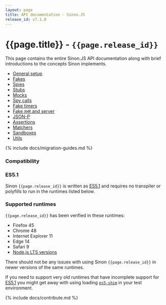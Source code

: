 ```yaml
---
layout: page
title: API documentation - Sinon.JS
release_id: v7.1.0
---
```


# {{page.title}} - `{{page.release_id}}`

This page contains the entire Sinon.JS API documentation along with brief introductions to the concepts Sinon implements.

- [General setup](./general-setup)
- [Fakes](./fakes)
- [Spies](./spies)
- [Stubs](./stubs)
- [Mocks](./mocks)
- [Spy calls](./spy-call)
- [Fake timers](./fake-timers)
- [Fake <code>XHR</code> and server](./fake-xhr-and-server)
- [JSON-P](./json-p)
- [Assertions](./assertions)
- [Matchers](./matchers)
- [Sandboxes](./sandbox)
- [Utils](./utils)

{% include docs/migration-guides.md %}

### Compatibility

### ES5.1

Sinon `{{page.release_id}}` is written as [ES5.1][es5] and requires no transpiler or polyfills to run in the runtimes listed below.

### Supported runtimes

`{{page.release_id}}` has been verified in these runtimes:

- Firefox 45
- Chrome 48
- Internet Explorer 11
- Edge 14
- Safari 9
- [Node.js LTS versions](https://github.com/nodejs/Release)

There should not be any issues with using Sinon `{{page.release_id}}` in newer versions of the same runtimes.

If you need to support very old runtimes that have incomplete support for [ES5.1][es5] you might get away with using loading [`es5-shim`][es5-shim] in your test environment.

{% include docs/contribute.md %}

[es5]: http://www.ecma-international.org/ecma-262/5.1/
[es5-shim]: https://github.com/es-shims/es5-shim
